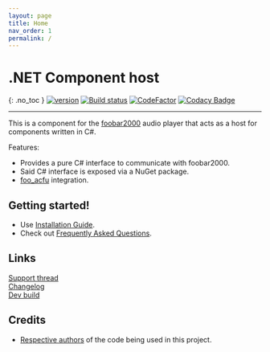 ```yaml
---
layout: page
title: Home
nav_order: 1
permalink: /
---
```


# .NET Component host
{: .no_toc }
[![version][version_badge]][changelog] [![Build status][appveyor_badge]](https://ci.appveyor.com/project/TheQwertiest/foo-dotnet-component-host/branch/master) [![CodeFactor][codefactor_badge]](https://www.codefactor.io/repository/github/theqwertiest/foo_dotnet_component_host/overview/master) [![Codacy Badge][codacy_badge]](https://www.codacy.com/gh/TheQwertiest/foo_dotnet_component_host/dashboard?utm_source=github.com&amp;utm_medium=referral&amp;utm_content=TheQwertiest/foo_dotnet_component_host&amp;utm_campaign=Badge_Grade) 

---

This is a component for the [foobar2000](https://www.foobar2000.org) audio player that acts as a host for components written in C#.

Features:
- Provides a pure C# interface to communicate with foobar2000.
- Said C# interface is exposed via a NuGet package.
- [foo_acfu](https://acfu.3dyd.com) integration.

## Getting started!

- Use [Installation Guide](installation.md).
- Check out [Frequently Asked Questions](faq.md).

## Links

[Support thread](https://hydrogenaud.io/index.php?topic=121672)  
[Changelog][changelog]  
[Dev build](https://ci.appveyor.com/api/projects/theqwertiest/foo-dotnet-component-host/artifacts/_result%2FWin32_Release%2Ffoo_dotnet_component_host.fb2k-component?branch=master&job=Configuration%3A%20Release)

## Credits

- [Respective authors][3rdparty_license] of the code being used in this project.

[changelog]: changelog.md
[3rdparty_license]: third_party_notices.md
[version_badge]: https://img.shields.io/github/release/theqwertiest/foo_dotnet_component_host.svg
[appveyor_badge]: https://ci.appveyor.com/api/projects/status/gq3d890wecgf2hfu/branch/master?svg=true
[codacy_badge]: https://app.codacy.com/project/badge/Grade/d759ad76bb0d48b88ad0d5a397a4a7ed
[codefactor_badge]: https://www.codefactor.io/repository/github/theqwertiest/foo_dotnet_component_host/badge/master

